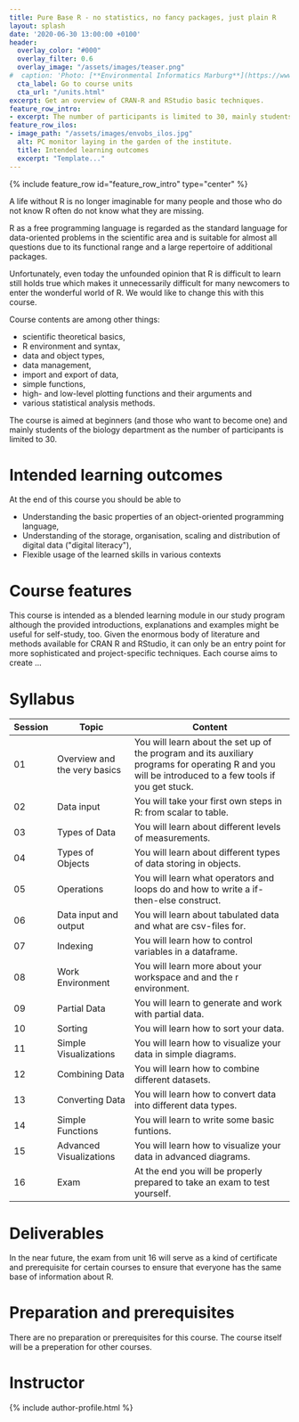 ```yaml
---
title: Pure Base R - no statistics, no fancy packages, just plain R
layout: splash
date: '2020-06-30 13:00:00 +0100'
header:
  overlay_color: "#000"
  overlay_filter: 0.6
  overlay_image: "/assets/images/teaser.png"
#  caption: 'Photo: [**Environmental Informatics Marburg**](https://www.flickr.com/environmentalinformatics-marburg/)'
  cta_label: Go to course units
  cta_url: "/units.html"
excerpt: Get an overview of CRAN-R and RStudio basic techniques.
feature_row_intro:
- excerpt: The number of participants is limited to 30, mainly students of the biology department and other natural sciences.
feature_row_ilos:
- image_path: "/assets/images/envobs_ilos.jpg"
  alt: PC monitor laying in the garden of the institute.
  title: Intended learning outcomes
  excerpt: "Template..."
---
```


{% include feature_row id="feature_row_intro" type="center" %}

A life without R is no longer imaginable for many people and those who do not know R often do not know what they are missing.

R as a free programming language is regarded as the standard language for data-oriented problems in the scientific area and is suitable for almost all questions due to its functional range and a large repertoire of additional packages.

Unfortunately, even today the unfounded opinion that R is difficult to learn still holds true which makes it unnecessarily difficult for many newcomers to enter the wonderful world of R. We would like to change this with this course.

Course contents are among other things:

* scientific theoretical basics,
* R environment and syntax,
* data and object types,
* data management,
* import and export of data,
* simple functions,
* high- and low-level plotting functions and their arguments and
* various statistical analysis methods.

The course is aimed at beginners (and those who want to become one) and mainly students of the biology department as the number of participants is limited to 30.



# Intended learning outcomes
At the end of this course you should be able to

* Understanding the basic properties of an object-oriented programming language,
* Understanding of the storage, organisation, scaling and distribution of digital data ("digital literacy"),
* Flexible usage of the learned skills in various contexts


# Course features

This course is intended as a blended learning module in our study program although the provided introductions, explanations and examples might be useful for self-study, too.
Given the enormous body of literature and methods available for CRAN R and RStudio, it can only be an entry point for more sophisticated and project-specific techniques.
Each course aims to create ...


# Syllabus

| Session | Topic | Content |
|---------|-------|---------|
| 01 | Overview and the very basics | You will learn about the set up of the program and its auxiliary programs for operating R and you will be introduced to a few tools if you get stuck. |
| 02 | Data input                   | You will take your first own steps in R: from scalar to table. |
| 03 | Types of Data                | You will learn about different levels of measurements. |
| 04 | Types of Objects             | You will learn about different types of data storing in objects. |
| 05 | Operations                   | You will learn what operators and loops do and how to write a if-then-else construct. |
| 06 | Data input and output        | You will learn about tabulated data and what are csv-files for. |
| 07 | Indexing                     | You will learn how to control variables in a dataframe. |
| 08 | Work Environment             | You will learn more about your workspace and and the r environment.  |
| 09 | Partial Data                 | You will learn to generate and work with partial data.  |
| 10 | Sorting                      | You will learn how to sort your data. |
| 11 | Simple Visualizations        | You will learn how to visualize your data in simple diagrams. |
| 12 | Combining Data               | You will learn how to combine different datasets. |
| 13 | Converting Data              | You will learn how to convert data into different data types. |
| 14 | Simple Functions             | You will learn to write some basic funtions. |
| 15 | Advanced Visualizations      | You will learn how to visualize your data in advanced diagrams. |
| 16 | Exam                         | At the end you will be properly prepared to take an exam to test yourself. |




# Deliverables

In the near future, the exam from unit 16 will serve as a kind of certificate and prerequisite for certain courses to ensure that everyone has the same base of information about R.

# Preparation and prerequisites

There are no preparation or prerequisites for this course. The course itself will be a preperation for other courses.


# Instructor
{% include author-profile.html %}
